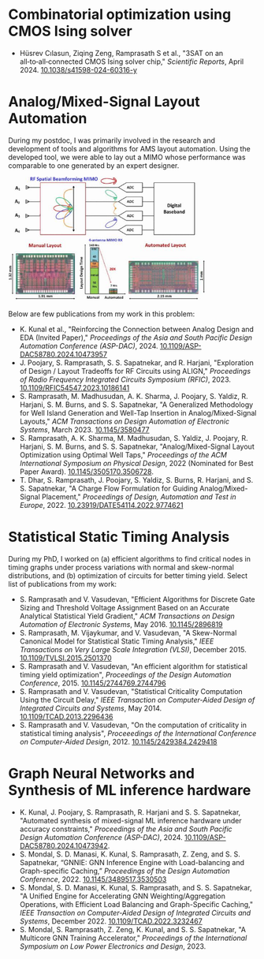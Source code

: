 # Combinatorial optimization using CMOS Ising solver
- Hüsrev Cılasun, Ziqing Zeng, Ramprasath S et al., "3SAT on an all‑to‑all‑connected CMOS Ising solver chip," _Scientific Reports_, April 2024. [10.1038/s41598-024-60316-y](https://www.nature.com/articles/s41598-024-60316-y.epdf)

# Analog/Mixed-Signal Layout Automation
During my postdoc, I was primarily involved in the research and development of tools and algorithms for AMS layout automation. Using the developed tool, we were able to lay out a MIMO whose performance was comparable to one generated by an expert designer.

<img src="/research/mimo.jpg" width="400" height="253">

Below are few publications from my work in this problem:
- K. Kunal et al., "Reinforcing the Connection between Analog Design and EDA (Invited Paper)," _Proceedings of the Asia and South Pacific Design Automation Conference (ASP-DAC)_, 2024. [10.1109/ASP-DAC58780.2024.10473957](https://doi.org/10.1109/ASP-DAC58780.2024.10473957)
- J. Poojary, S. Ramprasath, S. S. Sapatnekar, and R. Harjani, "Exploration of Design / Layout Tradeoffs for RF Circuits using ALIGN," _Proceedings of Radio Frequency Integrated Circuits Symposium (RFIC)_, 2023. [10.1109/RFIC54547.2023.10186141](https://doi.org/10.1109/RFIC54547.2023.10186141)
- S. Ramprasath, M. Madhusudan, A. K. Sharma, J. Poojary, S. Yaldiz, R. Harjani, S. M. Burns, and S. S. Sapatnekar, "A Generalized Methodology for Well Island Generation and Well-Tap Insertion in Analog/Mixed-Signal Layouts," _ACM Transactions on Design Automation of Electronic Systems_, March 2023. [10.1145/3580477](https://doi.org/10.1145/3580477)
- S. Ramprasath, A. K. Sharma, M. Madhusudan, S. Yaldiz, J. Poojary, R. Harjani, S. M. Burns, and S. S. Sapatnekar, "Analog/Mixed-Signal Layout Optimization using Optimal Well Taps," _Proceedings of the ACM International Symposium on Physical Design_, 2022 (Nominated for Best Paper Award). [10.1145/3505170.3506728](https://doi.org/10.1145/3505170.3506728).
- T. Dhar, S. Ramprasath, J. Poojary, S. Yaldiz, S. Burns, R. Harjani, and S. S. Sapatnekar, "A Charge Flow Formulation for Guiding Analog/Mixed-Signal Placement," _Proceedings of Design, Automation and Test in Europe_, 2022. [10.23919/DATE54114.2022.9774621](https://doi.org/10.23919/DATE54114.2022.9774621)

# Statistical Static Timing Analysis
During my PhD, I worked on (a) efficient algorithms to find critical nodes in timing graphs under process variations with normal and skew-normal distributions, and (b) optimization of circuits for better timing yield. Select list of publications from my work:

- S. Ramprasath and V. Vasudevan, "Efficient Algorithms for Discrete Gate Sizing and Threshold Voltage Assignment Based on an Accurate Analytical Statistical Yield Gradient," _ACM Transactions on Design Automation of Electronic Systems_, May 2016. [10.1145/2896819](https://doi.org/10.1145/2896819)
- S. Ramprasath, M. Vijaykumar, and V. Vasudevan, "A Skew-Normal Canonical Model for Statistical Static Timing Analysis," _IEEE Transactions on Very Large Scale Integration (VLSI)_, December 2015. [10.1109/TVLSI.2015.2501370](https://doi.org/10.1109/TVLSI.2015.2501370)
- S. Ramprasath and V. Vasudevan, "An efficient algorithm for statistical timing yield optimization", _Proceedings of the Design Automation Conference_, 2015. [10.1145/2744769.2744796](https://doi.org/10.1145/2744769.2744796)
- S. Ramprasath and V. Vasudevan, "Statistical Criticality Computation Using the Circuit Delay," _IEEE Transaction on Computer-Aided Design of Integrated Circuits and Systems_, May 2014. [10.1109/TCAD.2013.2296436](https://doi.org/10.1109/TCAD.2013.2296436)
- S. Ramprasath and V. Vasudevan, "On the computation of criticality in statistical timing analysis", _Proceeedings of the International Conference on Computer-Aided Design_, 2012. [10.1145/2429384.2429418](https://doi.org/10.1145/2429384.2429418)

# Graph Neural Networks and Synthesis of ML inference hardware
- K. Kunal, J. Poojary, S. Ramprasath, R. Harjani and S. S. Sapatnekar, "Automated synthesis of mixed-signal ML inference hardware under accuracy constraints," _Proceedings of the Asia and South Pacific Design Automation Conference (ASP-DAC)_, 2024. [10.1109/ASP-DAC58780.2024.10473942](https://doi.org/10.1109/ASP-DAC58780.2024.10473942).
- S. Mondal, S. D. Manasi, K. Kunal, S. Ramprasath, Z. Zeng, and S. S. Sapatnekar, “GNNIE: GNN Inference Engine with Load-balancing and Graph-specific Caching,” _Proceedings of the Design Automation Conference_, 2022. [10.1145/3489517.3530503](https://doi.org/10.1145/3489517.3530503)
- S. Mondal, S. D. Manasi, K. Kunal, S. Ramprasath, and S. S. Sapatnekar, "A Unified Engine for Accelerating GNN Weighting/Aggregation Operations, with Efficient Load Balancing and Graph-Specific Caching," _IEEE Transaction on Computer-Aided Design of Integrated Circuits and Systems_, December 2022. [10.1109/TCAD.2022.3232467](https://doi.org/10.1109/TCAD.2022.3232467)
- S. Mondal, S. Ramprasath, Z. Zeng, K. Kunal, and S. S. Sapatnekar, "A Multicore GNN Training Accelerator," _Proceedings of the International Symposium on Low Power Electronics and Design_, 2023.
